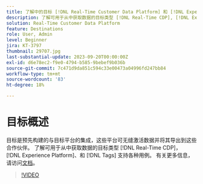 ```yaml
---
title: 了解中的目标 [!DNL Real-Time Customer Data Platform] 和 [!DNL Experience Platform]
description: 了解可用于从中获取数据的目标类型 [!DNL Real-Time CDP], [!DNL Experience Platform], and [!DNL Tags] 支持各种用例。
solution: Real-Time Customer Data Platform
feature: Destinations
role: User, Admin
level: Beginner
jira: KT-3797
thumbnail: 29707.jpg
last-substantial-update: 2023-09-20T00:00:00Z
exl-id: d6e78ec2-f9e0-4794-b585-9bebef9b036b
source-git-commit: 7c471d9da851c594c33e00473a04996fd247bb84
workflow-type: tm+mt
source-wordcount: '83'
ht-degree: 18%

---
```


# 目标概述

目标是预先构建的与目标平台的集成，这些平台可无缝激活数据并将其导出到这些合作伙伴。 了解可用于从中获取数据的目标类型 [!DNL Real-Time CDP]， [!DNL Experience Platform]、和 [!DNL Tags] 支持各种用例。 有关更多信息，请访问[文档](https://experienceleague.adobe.com/docs/experience-platform/destinations/home.html?lang=zh-Hans)。

>[!VIDEO](https://video.tv.adobe.com/v/29707?learn=on)

